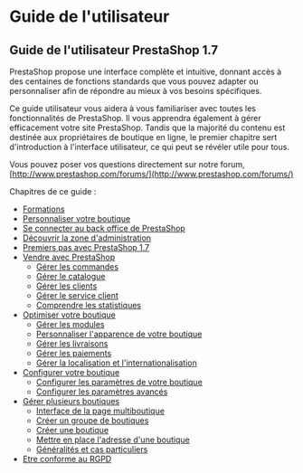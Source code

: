 # Guide de l'utilisateur

## Guide de l'utilisateur PrestaShop 1.7

PrestaShop propose une interface complète et intuitive, donnant accès à des centaines de fonctions standards que vous pouvez adapter ou personnaliser afin de répondre au mieux à vos besoins spécifiques.

Ce guide utilisateur vous aidera à vous familiariser avec toutes les fonctionnalités de PrestaShop. Il vous apprendra également à gérer efficacement votre site PrestaShop. Tandis que la majorité du contenu est destinée aux propriétaires de boutique en ligne, le premier chapitre sert d'introduction à l'interface utilisateur, ce qui peut se révéler utile pour tous.

Vous pouvez poser vos questions directement sur notre forum, [http://www.prestashop.com/forums/](http://www.prestashop.com/forums/)

Chapitres de ce guide :

* [Formations](formations.md)
* [Personnaliser votre boutique](personnaliser-boutique.md)
* [Se connecter au back office de PrestaShop](connexion-back-office.md)
* [Découvrir la zone d'administration](decouvrir-zone-administration.md)
* [Premiers pas avec PrestaShop 1.7](premiers-pas.md)
* [Vendre avec PrestaShop](vendre/)
  * [Gérer les commandes](vendre/gerer-commandes/)
  * [Gérer le catalogue](vendre/gerer-catalogue/)
  * [Gérer les clients](vendre/gerer-clients/)
  * [Gérer le service client](vendre/gerer-service-client/)
  * [Comprendre les statistiques](vendre/comprendre-statistiques.md)
* [Optimiser votre boutique](optimiser-boutique/)
  * [Gérer les modules](optimiser-boutique/gerer-modules/)
  * [Personnaliser l'apparence de votre boutique](optimiser-boutique/personnaliser-apparence-boutique/)
  * [Gérer les livraisons](optimiser-boutique/gerer-livraisons/)
  * [Gérer les paiements](optimiser-boutique/gerer-paiements/)
  * [Gérer la localisation et l'internationalisation](optimiser-boutique/internationalisation/)
* [Configurer votre boutique](configurer-boutique/)
  * [Configurer les paramètres de votre boutique](configurer-boutique/configurer-parametres-boutique/)
  * [Configurer les paramètres avancés](configurer-boutique/parametres-avances/)
* [Gérer plusieurs boutiques](gerer-plusieurs-boutiques/)
  * [Interface de la page multiboutique](gerer-plusieurs-boutiques/interface-page-multiboutique.md)
  * [Créer un groupe de boutiques](gerer-plusieurs-boutiques/creer-groupe-de-boutiques.md)
  * [Créer une boutique](gerer-plusieurs-boutiques/creer-nouvelle-boutique.md)
  * [Mettre en place l'adresse d'une boutique](gerer-plusieurs-boutiques/mettre-en-place-url-boutique.md)
  * [Généralités et cas particuliers](gerer-plusieurs-boutiques/generalites-et-cas-particuliers.md)
* [Etre conforme au RGPD](conformite-rgpd.md)


